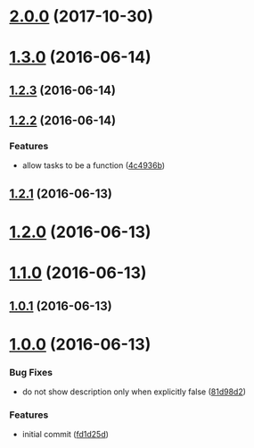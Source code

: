 <a name="2.0.0"></a>
# [2.0.0](https://github.com/bluelovers/gulp-add-tasks/compare/1.3.0...2.0.0) (2017-10-30)



<a name="1.3.0"></a>
# [1.3.0](https://github.com/bluelovers/gulp-add-tasks/compare/1.2.3...1.3.0) (2016-06-14)



<a name="1.2.3"></a>
## [1.2.3](https://github.com/bluelovers/gulp-add-tasks/compare/1.2.2...1.2.3) (2016-06-14)



<a name="1.2.2"></a>
## [1.2.2](https://github.com/bluelovers/gulp-add-tasks/compare/1.2.1...1.2.2) (2016-06-14)


### Features

* allow tasks to be a function ([4c4936b](https://github.com/bluelovers/gulp-add-tasks/commit/4c4936b))



<a name="1.2.1"></a>
## [1.2.1](https://github.com/bluelovers/gulp-add-tasks/compare/1.2.0...1.2.1) (2016-06-13)



<a name="1.2.0"></a>
# [1.2.0](https://github.com/bluelovers/gulp-add-tasks/compare/1.1.0...1.2.0) (2016-06-13)



<a name="1.1.0"></a>
# [1.1.0](https://github.com/bluelovers/gulp-add-tasks/compare/1.0.1...1.1.0) (2016-06-13)



<a name="1.0.1"></a>
## [1.0.1](https://github.com/bluelovers/gulp-add-tasks/compare/1.0.0...1.0.1) (2016-06-13)



<a name="1.0.0"></a>
# [1.0.0](https://github.com/bluelovers/gulp-add-tasks/compare/fd1d25d...1.0.0) (2016-06-13)


### Bug Fixes

* do not show description only when explicitly false ([81d98d2](https://github.com/bluelovers/gulp-add-tasks/commit/81d98d2))


### Features

* initial commit ([fd1d25d](https://github.com/bluelovers/gulp-add-tasks/commit/fd1d25d))



